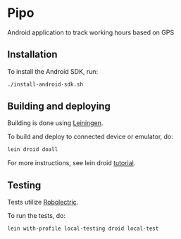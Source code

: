 # Pipo

Android application to track working hours based on GPS

## Installation

To install the Android SDK, run:

```bash
./install-android-sdk.sh
```

## Building and deploying

Building is done using [Leiningen](http://leiningen.org/).

To build and deploy to connected device or emulator, do:

```bash
lein droid doall
```

For more instructions, see lein droid
[tutorial](https://github.com/clojure-android/lein-droid/wiki/Tutorial).

## Testing

Tests utilize [Robolectric](http://robolectric.org/).

To run the tests, do:

```bash
lein with-profile local-testing droid local-test
```
